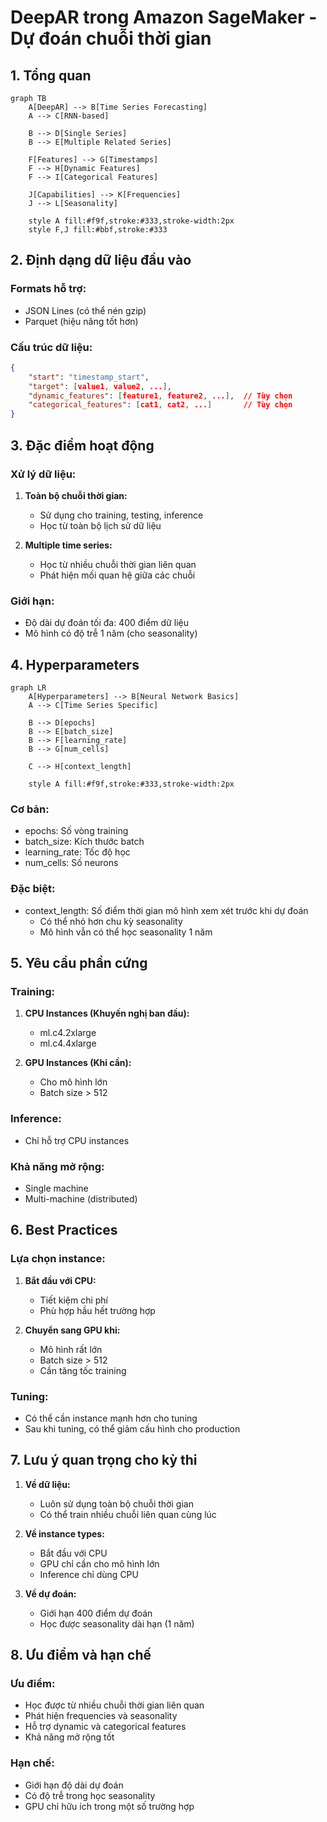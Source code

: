 # DeepAR trong Amazon SageMaker - Dự đoán chuỗi thời gian

## 1. Tổng quan

```mermaid
graph TB
    A[DeepAR] --> B[Time Series Forecasting]
    A --> C[RNN-based]
    
    B --> D[Single Series]
    B --> E[Multiple Related Series]
    
    F[Features] --> G[Timestamps]
    F --> H[Dynamic Features]
    F --> I[Categorical Features]
    
    J[Capabilities] --> K[Frequencies]
    J --> L[Seasonality]
    
    style A fill:#f9f,stroke:#333,stroke-width:2px
    style F,J fill:#bbf,stroke:#333
```

## 2. Định dạng dữ liệu đầu vào

### Formats hỗ trợ:
- JSON Lines (có thể nén gzip)
- Parquet (hiệu năng tốt hơn)

### Cấu trúc dữ liệu:
```json
{
    "start": "timestamp_start",
    "target": [value1, value2, ...],
    "dynamic_features": [feature1, feature2, ...],  // Tùy chọn
    "categorical_features": [cat1, cat2, ...]       // Tùy chọn
}
```

## 3. Đặc điểm hoạt động

### Xử lý dữ liệu:
1. **Toàn bộ chuỗi thời gian:**
   - Sử dụng cho training, testing, inference
   - Học từ toàn bộ lịch sử dữ liệu

2. **Multiple time series:**
   - Học từ nhiều chuỗi thời gian liên quan
   - Phát hiện mối quan hệ giữa các chuỗi

### Giới hạn:
- Độ dài dự đoán tối đa: 400 điểm dữ liệu
- Mô hình có độ trễ 1 năm (cho seasonality)

## 4. Hyperparameters

```mermaid
graph LR
    A[Hyperparameters] --> B[Neural Network Basics]
    A --> C[Time Series Specific]
    
    B --> D[epochs]
    B --> E[batch_size]
    B --> F[learning_rate]
    B --> G[num_cells]
    
    C --> H[context_length]
    
    style A fill:#f9f,stroke:#333,stroke-width:2px
```

### Cơ bản:
- epochs: Số vòng training
- batch_size: Kích thước batch
- learning_rate: Tốc độ học
- num_cells: Số neurons

### Đặc biệt:
- context_length: Số điểm thời gian mô hình xem xét trước khi dự đoán
  - Có thể nhỏ hơn chu kỳ seasonality
  - Mô hình vẫn có thể học seasonality 1 năm

## 5. Yêu cầu phần cứng

### Training:
1. **CPU Instances (Khuyến nghị ban đầu):**
   - ml.c4.2xlarge
   - ml.c4.4xlarge

2. **GPU Instances (Khi cần):**
   - Cho mô hình lớn
   - Batch size > 512

### Inference:
- Chỉ hỗ trợ CPU instances

### Khả năng mở rộng:
- Single machine
- Multi-machine (distributed)

## 6. Best Practices

### Lựa chọn instance:
1. **Bắt đầu với CPU:**
   - Tiết kiệm chi phí
   - Phù hợp hầu hết trường hợp

2. **Chuyển sang GPU khi:**
   - Mô hình rất lớn
   - Batch size > 512
   - Cần tăng tốc training

### Tuning:
- Có thể cần instance mạnh hơn cho tuning
- Sau khi tuning, có thể giảm cấu hình cho production

## 7. Lưu ý quan trọng cho kỳ thi

1. **Về dữ liệu:**
   - Luôn sử dụng toàn bộ chuỗi thời gian
   - Có thể train nhiều chuỗi liên quan cùng lúc

2. **Về instance types:**
   - Bắt đầu với CPU
   - GPU chỉ cần cho mô hình lớn
   - Inference chỉ dùng CPU

3. **Về dự đoán:**
   - Giới hạn 400 điểm dự đoán
   - Học được seasonality dài hạn (1 năm)

## 8. Ưu điểm và hạn chế

### Ưu điểm:
- Học được từ nhiều chuỗi thời gian liên quan
- Phát hiện frequencies và seasonality
- Hỗ trợ dynamic và categorical features
- Khả năng mở rộng tốt

### Hạn chế:
- Giới hạn độ dài dự đoán
- Có độ trễ trong học seasonality
- GPU chỉ hữu ích trong một số trường hợp
